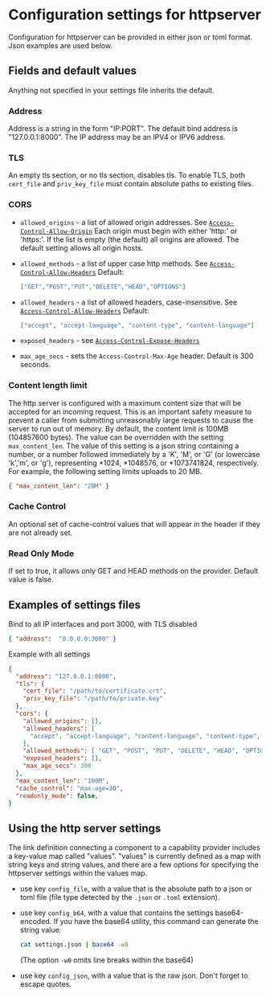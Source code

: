# Configuration settings for httpserver

Configuration for httpserver can be provided in either json or toml format. Json examples are used below.

## Fields and default values

Anything not specified in your settings file inherits the default.

### Address

Address is a string in the form "IP:PORT". The default bind address is "127.0.0.1:8000". The IP address may be an IPV4 or IPV6 address.

### TLS

An empty tls section, or no tls section, disables tls. To enable TLS, both `cert_file` and `priv_key_file` must contain absolute paths to existing files.

### CORS

- `allowed_origins` - a list of allowed origin addresses. See [`Access-Control-Allow-Origin`](https://developer.mozilla.org/en-US/docs/Web/HTTP/Headers/Access-Control-Allow-Origin) Each origin must begin with either 'http:' or 'https:'. If the list is empty (the default) all origins are allowed. The default setting allows all origin hosts.
  
- `allowed_methods` - a list of upper case http methods. See [`Access-Control-Allow-Headers`](https://developer.mozilla.org/en-US/docs/Web/HTTP/Headers/Access-Control-Allow-Methods) Default:

  ```json
  ["GET","POST","PUT","DELETE","HEAD","OPTIONS"]
  ```
  
- `allowed_headers` - a list of allowed headers, case-insensitive. See [`Access-Control-Allow-Headers`](https://developer.mozilla.org/en-US/docs/Web/HTTP/Headers/Access-Control-Allow-Headers) Default:

  ```json
  ["accept", "accept-language", "content-type", "content-language"]
  ```

- `exposed_headers` - see [`Access-Control-Expose-Headers`](https://developer.mozilla.org/en-US/docs/Web/HTTP/Headers/Access-Control-Expose-Headers)

- `max_age_secs` - sets the `Access-Control-Max-Age` header. Default is 300 seconds.

### Content length limit

The http server is configured with a maximum content size that will be accepted for an incoming request. This is an important safety measure to prevent a caller from submitting unreasonably large requests to cause the server to run out of memory. By default, the content limit is 100MB (104857600 bytes).
The value can be overridden with the setting `max_content_len`. The value of this setting is a json string containing a number, or a number followed immediately by a 'K', 'M', or 'G' (or lowercase 'k','m', or 'g'), representing *1024, *1048576, or *1073741824, respectively.
For example, the following setting limits uploads to 20 MB.
```json
{ "max_content_len": "20M" }
```

### Cache Control

An optional set of cache-control values that will appear in the header if they are not already set.

### Read Only Mode

If set to true, it allows only GET and HEAD methods on the provider. Default value is false.

## Examples of settings files

Bind to all IP interfaces and port 3000, with TLS disabled

```json
{ "address":  "0.0.0.0:3000" }
```

Example with all settings

```json
{
  "address": "127.0.0.1:8000",
  "tls": {
    "cert_file": "/path/to/certificate.crt",
    "priv_key_file": "/path/to/private.key"
  },
  "cors": {
    "allowed_origins": [],
    "allowed_headers": [
      "accept", "accept-language", "content-language", "content-type", "x-custome-header"
    ],
    "allowed_methods": [ "GET", "POST", "PUT", "DELETE", "HEAD", "OPTIONS" ],
    "exposed_headers": [],
    "max_age_secs": 300
  },
  "max_content_len": "100M",
  "cache_control": "max-age=20",
  "readonly_mode": false,
}
```

## Using the http server settings

The link definition connecting a component to a capability provider includes a key-value map called "values". "values" is currently defined as a map with string keys and string values, and there are a few options for specifying the httpserver settings within the values map.

- use key `config_file`, with a value that is the absolute path to a json or toml file (file type detected by the `.json` or `.toml` extension). 

- use key `config_b64`, with a value that contains the settings base64-encoded. If you have the base64 utility, this command can generate the string value:
  ```sh
  cat settings.json | base64 -w0
  ```
  (The option `-w0` omits line breaks within the base64)

- use key `config_json`, with a value that is the raw json. Don't forget to escape quotes.